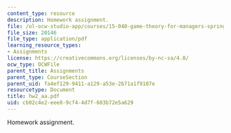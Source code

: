 ```yaml
---
content_type: resource
description: Homework assignment.
file: /ol-ocw-studio-app/courses/15-040-game-theory-for-managers-spring-2004/cb02c4e2eee89cf44d7f603b72e5a629_hw2_aa.pdf
file_size: 20146
file_type: application/pdf
learning_resource_types:
- Assignments
license: https://creativecommons.org/licenses/by-nc-sa/4.0/
ocw_type: OCWFile
parent_title: Assignments
parent_type: CourseSection
parent_uid: fa4ef129-9411-a129-a53e-2b71a1f9107e
resourcetype: Document
title: hw2_aa.pdf
uid: cb02c4e2-eee8-9cf4-4d7f-603b72e5a629
---
```

Homework assignment.
